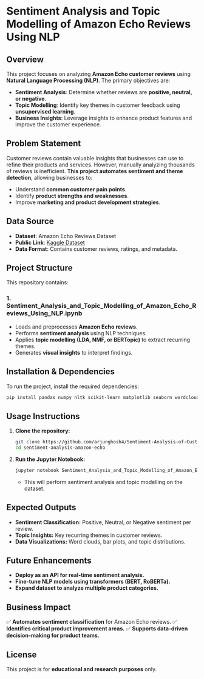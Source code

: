 # Sentiment Analysis and Topic Modelling of Amazon Echo Reviews Using NLP

## Overview
This project focuses on analyzing **Amazon Echo customer reviews** using **Natural Language Processing (NLP)**. The primary objectives are:
- **Sentiment Analysis**: Determine whether reviews are **positive, neutral, or negative**.
- **Topic Modelling**: Identify key themes in customer feedback using **unsupervised learning**.
- **Business Insights**: Leverage insights to enhance product features and improve the customer experience.

## Problem Statement
Customer reviews contain valuable insights that businesses can use to refine their products and services. However, manually analyzing thousands of reviews is inefficient. **This project automates sentiment and theme detection**, allowing businesses to:
- Understand **common customer pain points**.
- Identify **product strengths and weaknesses**.
- Improve **marketing and product development strategies**.

## Data Source
- **Dataset**: Amazon Echo Reviews Dataset
- **Public Link**: [Kaggle Dataset](https://www.kaggle.com/datasets/haitaox503/amazonreviewscsv?select=amazon_reviews.csv)
- **Data Format**: Contains customer reviews, ratings, and metadata.

## Project Structure
This repository contains:
### 1. **Sentiment_Analysis_and_Topic_Modelling_of_Amazon_Echo_Reviews_Using_NLP.ipynb**
- Loads and preprocesses **Amazon Echo reviews**.
- Performs **sentiment analysis** using NLP techniques.
- Applies **topic modelling (LDA, NMF, or BERTopic)** to extract recurring themes.
- Generates **visual insights** to interpret findings.

## Installation & Dependencies
To run the project, install the required dependencies:
```sh
pip install pandas numpy nltk scikit-learn matplotlib seaborn wordcloud spacy gensim
```

## Usage Instructions
1. **Clone the repository:**
   ```sh
   git clone https://github.com/arjunghosh4/Sentiment-Analysis-of-Customer-Reviews-using-NLP.git
   cd sentiment-analysis-amazon-echo
   ```
2. **Run the Jupyter Notebook:**
   ```sh
   jupyter notebook Sentiment_Analysis_and_Topic_Modelling_of_Amazon_Echo_Reviews_Using_NLP.ipynb
   ```
   - This will perform sentiment analysis and topic modelling on the dataset.

## Expected Outputs
- **Sentiment Classification:** Positive, Neutral, or Negative sentiment per review.
- **Topic Insights:** Key recurring themes in customer reviews.
- **Data Visualizations:** Word clouds, bar plots, and topic distributions.

## Future Enhancements
- **Deploy as an API for real-time sentiment analysis.**
- **Fine-tune NLP models using transformers (BERT, RoBERTa).**
- **Expand dataset to analyze multiple product categories.**

## Business Impact
✅ **Automates sentiment classification** for Amazon Echo reviews.
✅ **Identifies critical product improvement areas.**
✅ **Supports data-driven decision-making for product teams.**

## License
This project is for **educational and research purposes** only.
